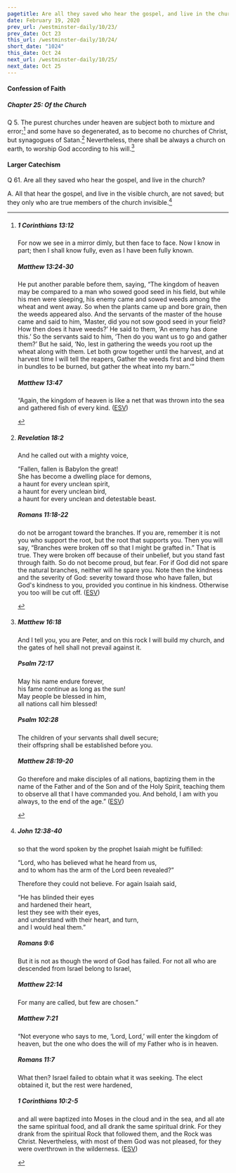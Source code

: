 ```yaml
---
pagetitle: Are all they saved who hear the gospel, and live in the church?
date: February 19, 2020
prev_url: /westminster-daily/10/23/
prev_date: Oct 23
this_url: /westminster-daily/10/24/
short_date: "1024"
this_date: Oct 24
next_url: /westminster-daily/10/25/
next_date: Oct 25
---
```


#### Confession of Faith

##### Chapter 25: Of the Church

<span class="q">Q 5.</span> The purest churches under heaven are subject both to mixture and error;[^fnref:wcf1] and some have so degenerated, as to become no churches of Christ, but synagogues of Satan.[^fnref:wcf2] Nevertheless, there shall be always a church on earth, to worship God according to his will.[^fnref:wcf3]

[^fnref:wcf1]: <div class="esv"><h5>1 Corinthians 13:12</h5> <div class="esv-text"><p id="p46013012.01-1">For now we see in a mirror dimly, but then face to face. Now I know in part; then I shall know fully, even as I have been fully known.</p> </div><h5>Matthew 13:24-30</h5> <div class="esv-text"> <p id="p40013024.06-2">He put another parable before them, saying, <span class="woc">&#8220;The kingdom of heaven may be compared to a man who sowed good seed in his field,</span> <span class="woc">but while his men were sleeping, his enemy came and sowed weeds among the wheat and went away.</span> <span class="woc">So when the plants came up and bore grain, then the weeds appeared also.</span> <span class="woc">And the servants of the master of the house came and said to him, &#8216;Master, did you not sow good seed in your field? How then does it have weeds?&#8217;</span> <span class="woc">He said to them, &#8216;An enemy has done this.&#8217; So the servants said to him, &#8216;Then do you want us to go and gather them?&#8217;</span> <span class="woc">But he said, &#8216;No, lest in gathering the weeds you root up the wheat along with them.</span> <span class="woc">Let both grow together until the harvest, and at harvest time I will tell the reapers, Gather the weeds first and bind them in bundles to be burned, but gather the wheat into my barn.&#8217;&#8221;</span></p> </div><h5>Matthew 13:47</h5> <div class="esv-text"> <p id="p40013047.06-3"><span class="woc">&#8220;Again, the kingdom of heaven is like a net that was thrown into the sea and gathered fish of every kind.</span>  (<a href="http://www.esv.org" class="copyright">ESV</a>)</p> </div> </div>

[^fnref:wcf2]: <div class="esv"><h5>Revelation 18:2</h5> <div class="esv-text"><p id="p66018002.01-1">And he called out with a mighty voice,</p> <div class="block-indent"> <p class="line-group" id="p66018002.09-1">&#8220;Fallen, fallen is Babylon the great!<br /> <span class="indent"></span>She has become a dwelling place for demons,<br /> a haunt for every unclean spirit,<br /> <span class="indent"></span>a haunt for every unclean bird,<br /> <span class="indent"></span>a haunt for every unclean and detestable beast.</p> </div> </div><h5>Romans 11:18-22</h5> <div class="esv-text"><p id="p45011018.01-2">do not be arrogant toward the branches. If you are, remember it is not you who support the root, but the root that supports you. Then you will say, &#8220;Branches were broken off so that I might be grafted in.&#8221; That is true. They were broken off because of their unbelief, but you stand fast through faith. So do not become proud, but fear. For if God did not spare the natural branches, neither will he spare you. Note then the kindness and the severity of God: severity toward those who have fallen, but God's kindness to you, provided you continue in his kindness. Otherwise you too will be cut off.  (<a href="http://www.esv.org" class="copyright">ESV</a>)</p> </div> </div>

[^fnref:wcf3]: <div class="esv"><h5>Matthew 16:18</h5> <div class="esv-text"><p id="p40016018.01-1"><span class="woc">And I tell you, you are Peter, and on this rock I will build my church, and the gates of hell shall not prevail against it.</span></p> </div><h5>Psalm 72:17</h5> <div class="esv-text"><div class="block-indent"> <p class="line-group" id="p19072017.01-2">May his name endure forever,<br /> <span class="indent"></span>his fame continue as long as the sun!<br /> May people be blessed in him,<br /> <span class="indent"></span>all nations call him blessed!</p> </div> </div><h5>Psalm 102:28</h5> <div class="esv-text"><div class="block-indent"> <p class="line-group" id="p19102028.01-3">The children of your servants shall dwell secure;<br /> <span class="indent"></span>their offspring shall be established before you.</p> </div> </div><h5>Matthew 28:19-20</h5> <div class="esv-text"><p id="p40028019.01-4"><span class="woc">Go therefore and make disciples of all nations, baptizing them in the name of the Father and of the Son and of the Holy Spirit,</span> <span class="woc">teaching them to observe all that I have commanded you. And behold, I am with you always, to the end of the age.&#8221;</span>  (<a href="http://www.esv.org" class="copyright">ESV</a>)</p> </div> </div>


#### Larger Catechism

<span class="q">Q 61.</span> Are all they saved who hear the gospel, and live in the church?

<span class="q">A.</span> All that hear the gospel, and live in the visible church, are not saved; but they only who are true members of the church invisible.[^fnref:wlc1]


[^fnref:wlc1]: <div class="esv"><h5>John 12:38-40</h5> <div class="esv-text"><p id="p43012038.01-1">so that the word spoken by the prophet Isaiah might be fulfilled:</p> <div class="block-indent"> <p class="line-group" id="p43012038.13-1">&#8220;Lord, who has believed what he heard from us,<br /> <span class="indent"></span>and to whom has the arm of the Lord been revealed?&#8221;</p> </div>  <p class="same-paragraph" id="p43012039.01-1">Therefore they could not believe. For again Isaiah said,</p>  <div class="block-indent"> <p class="line-group" id="p43012040.01-1">&#8220;He has blinded their eyes<br /> <span class="indent"></span>and hardened their heart,<br /> lest they see with their eyes,<br /> <span class="indent"></span>and understand with their heart, and turn,<br /> <span class="indent"></span>and I would heal them.&#8221;</p> </div> </div><h5>Romans 9:6</h5> <div class="esv-text"><p id="p45009006.01-2">But it is not as though the word of God has failed. For not all who are descended from Israel belong to Israel,</p> </div><h5>Matthew 22:14</h5> <div class="esv-text"><p id="p40022014.01-3"><span class="woc">For many are called, but few are chosen.&#8221;</span></p> </div><h5>Matthew 7:21</h5> <div class="esv-text"> <p id="p40007021.05-4"><span class="woc">&#8220;Not everyone who says to me, &#8216;Lord, Lord,&#8217; will enter the kingdom of heaven, but the one who does the will of my Father who is in heaven.</span></p> </div><h5>Romans 11:7</h5> <div class="esv-text"><p id="p45011007.01-5">What then? Israel failed to obtain what it was seeking. The elect obtained it, but the rest were hardened,</p> </div><h5>1 Corinthians 10:2-5</h5> <div class="esv-text"><p id="p46010002.01-6">and all were baptized into Moses in the cloud and in the sea, and all ate the same spiritual food, and all drank the same spiritual drink. For they drank from the spiritual Rock that followed them, and the Rock was Christ. Nevertheless, with most of them God was not pleased, for they were overthrown in the wilderness.  (<a href="http://www.esv.org" class="copyright">ESV</a>)</p> </div> </div>

